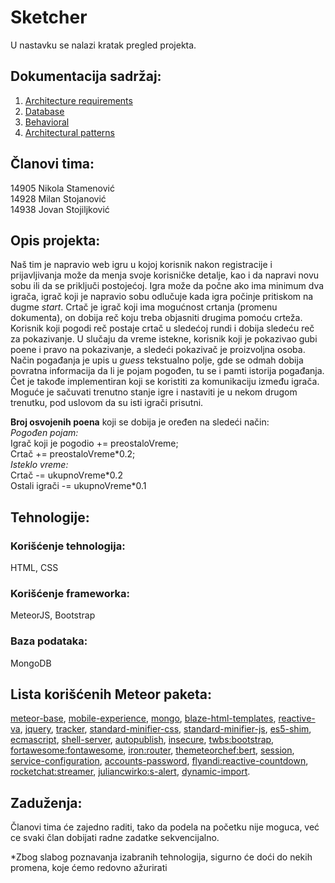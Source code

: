 # Sketcher

U nastavku se nalazi kratak pregled projekta.


## Dokumentacija sadržaj:
1. [Architecture requirements](Architecture/Architectural_requirements.md)
2. [Database](Architecture/Database.md)
3. [Behavioral](Architecture/Behavioral.md)
4. [Architectural patterns](Architecture/Architectural_patterns.md)

## Članovi tima:
14905 Nikola Stamenović</br>
14928 Milan Stojanović</br>
14938 Jovan Stojiljković</br>

## Opis projekta:
Naš tim je napravio web igru u kojoj korisnik nakon registracije i prijavljivanja može da menja svoje korisničke detalje, kao i da napravi novu sobu ili da se priključi postojećoj. Igra može da počne ako ima minimum dva igrača, igrač koji je napravio sobu odlučuje kada igra počinje pritiskom na dugme *start*. Crtač je igrač koji ima mogućnost crtanja (promenu dokumenta), on dobija reč koju treba objasniti drugima pomoću crteža. Korisnik koji pogodi reč postaje crtač u sledećoj rundi i dobija sledeću reč za pokazivanje. U slučaju da vreme istekne, korisnik koji je pokazivao gubi poene i pravo na pokazivanje, a sledeći pokazivač je proizvoljna osoba. Način pogađanja je upis u *guess* tekstualno polje, gde se odmah dobija povratna informacija da li je pojam pogođen, tu se i pamti istorija pogađanja. Čet je takođe implementiran koji se koristiti za komunikaciju između igrača.</br>
Moguće je sačuvati trenutno stanje igre i nastaviti je u nekom drugom trenutku, pod uslovom da su isti igrači prisutni. <br/>


<b>Broj osvojenih poena</b> koji se dobija je oređen na sledeći način: <br/>
*Pogođen pojam:*<br/> 
Igrač koji je pogodio += preostaloVreme; <br/>
Crtač += preostaloVreme\*0.2;<br/>
*Isteklo vreme:*<br/>
Crtač -= ukupnoVreme\*0.2<br/>
Ostali igrači -= ukupnoVreme\*0.1<br/>


## Tehnologije:
### Korišćenje tehnologija: 
HTML, CSS
### Korišćenje frameworka: 
MeteorJS, Bootstrap
### Baza podataka: 
MongoDB

## Lista korišćenih Meteor paketa:
<a href="https://atmospherejs.com/meteor/meteor-base">meteor-base</a>,
<a href="https://atmospherejs.com/meteor/mobile-experience">mobile-experience</a>,
<a href="https://atmospherejs.com/meteor/mongo">mongo</a>, 
<a href="https://atmospherejs.com/meteor/blaze-html-templates">blaze-html-templates</a>, 
<a href="https://atmospherejs.com/meteor/reactive-var">reactive-va</a>, 
<a href="https://atmospherejs.com/meteor/jquery">jquery</a>, 
<a href="https://atmospherejs.com/meteor/tracker">tracker</a>, 
<a href="https://atmospherejs.com/meteor/standard-minifier-css">standard-minifier-css</a>, 
<a href="https://atmospherejs.com/meteor/standard-minifier-js">standard-minifier-js</a>, 
<a href="https://atmospherejs.com/meteor/es5-shim">es5-shim</a>, 
<a href="https://atmospherejs.com/meteor/ecmascript">ecmascript</a>, 
<a href="https://atmospherejs.com/meteor/shell-server">shell-server</a>, 
<a href="https://atmospherejs.com/meteor/autopublish">autopublish</a>, 
<a href="https://atmospherejs.com/meteor/insecure">insecure</a>, 
<a href="https://atmospherejs.com/twbs/bootstrap">twbs:bootstrap</a>, 
<a href="https://atmospherejs.com/fortawesome/fontawesome">fortawesome:fontawesome</a>, 
<a href="https://atmospherejs.com/iron/router">iron:router</a>, 
<a href="https://atmospherejs.com/themeteorchef/bert">themeteorchef:bert</a>, 
<a href="https://atmospherejs.com/meteor/session">session</a>, 
<a href="https://atmospherejs.com/meteor/service-configuration">service-configuration</a>, 
<a href="https://atmospherejs.com/meteor/accounts-password">accounts-password</a>, 
<a href="https://atmospherejs.com/flyandi/reactive-countdown">flyandi:reactive-countdown</a>, 
<a href="https://atmospherejs.com/rocketchat/streamer">rocketchat:streamer</a>,
<a href="https://atmospherejs.com/juliancwirko/s-alert">juliancwirko:s-alert</a>, 
<a href="https://atmospherejs.com/meteor/dynamic-import">dynamic-import</a>. 

## Zaduženja: 
Članovi tima će zajedno raditi, tako da podela na početku nije moguca, već ce svaki član dobijati radne zadatke sekvencijalno.


*Zbog slabog poznavanja izabranih tehnologija, sigurno će doći do nekih promena, koje ćemo redovno ažurirati
